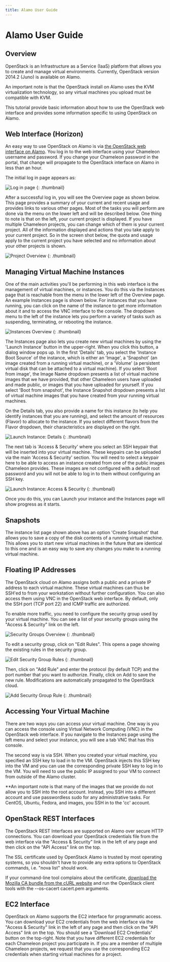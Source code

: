 ```yaml
---
title: Alamo User Guide
---
```


# Alamo User Guide

## Overview

OpenStack is an Infrastructure as a Service (IaaS) platform that allows you to create and manage virtual environments. Currently, OpenStack version 2014.2 (Juno) is available on Alamo.

An important note is that the OpenStack install on Alamo uses the KVM virtualization technology, so any virtual machines you upload must be compatible with KVM.

This tutorial provide basic information about how to use the OpenStack web interface and provides some information specific to using OpenStack on Alamo.

## Web Interface (Horizon)

An easy way to use OpenStack on Alamo is via [the OpenStack web interface on
Alamo](https://horizon.chameleon.tacc.utexas.edu). You log in to the web interface using your Chameleon username and
password. If you change your Chameleon password in the portal, that change will
propagate to the OpenStack interface on Alamo in less than an hour.

The initial log in page appears as:

![Log in page](/static/documentation/images/openstack_alamo_login.png)
{: .thumbnail}

After a successful log in, you will see the Overview page as shown below. This page provides a summary of your current and recent usage and provides links to various other pages. Most of the tasks you will perform are done via the menu on the lower left and will be described below. One thing to note is that on the left, your current project is displayed. If you have multiple Chameleon projects, you can change which of them is your current project. All of the information displayed and actions that you take apply to your current project. So in the screen shot below, the quota and usage apply to the current project you have selected and no information about your other projects is shown.

![Project Overview](/static/documentation/images/openstack_alamo_overview.png)
{: .thumbnail}

## Managing Virtual Machine Instances

One of the main activities you'll be performing in this web interface is the management of virtual machines, or instances. You do this via the Instances page that is reachable from the menu in the lower left of the Overview page. An example Instances page is shown below. For instances that you have running, you can click on the name of the instance to get more information about it and to access the VNC interface to the console. The dropdown menu to the left of the instance lets you perform a variety of tasks such as suspending, terminating, or rebooting the instance.

![Instances Overview](/static/documentation/images/openstack_alamo_instances.png)
{: .thumbnail}

The Instances page also lets you create new virtual machines by using the 'Launch Instance' button in the upper-right. When you click this button, a dialog window pops up. In the first 'Details' tab, you select the 'Instance Boot Source' of the instance, which is either an 'Image', a 'Snapshot' (an image created from a running virtual machine), or a 'Volume' (a persistent virtual disk that can be attached to a virtual machine). If you select 'Boot from image', the Image Name dropdown presents a list of virtual machine images that we have provided, that other Chameleon users have uploaded and made public, or images that you have uploaded for yourself. If you select 'Boot from snapshot', the Instance Snapshot dropdown presents a list of virtual machine images that you have created from your running virtual machines.

On the Details tab, you also provide a name for this instance (to help you identify instances that you are running), and select the amount of resources (Flavor) to allocate to the instance. If you select different flavors from the Flavor dropdown, their characteristics are displayed on the right.

![Launch Instance: Details](/static/documentation/images/openstack_alamo_launch_details.png)
{: .thumbnail}

The next tab is 'Access & Security' where you select an SSH keypair that will be inserted into your virtual machine. These keypairs can be uploaded via the main 'Access & Security' section. You will need to select a keypair here to be able to access an instance created from one of the public images Chameleon provides. These images are not configured with a default root password and you will not be able to log in to them without configuring an SSH key.

![Launch Instance: Access & Security](/static/documentation/images/openstack_alamo_launch_access.png)
{: .thumbnail}

Once you do this, you can Launch your instance and the Instances page will show progress as it starts.

## Snapshots

The instance list page shown above has an option 'Create Snapshot' that allows you to save a copy of the disk contents of a running virtual machine. This allows you to start new virtual machines in the future that are identical to this one and is an easy way to save any changes you make to a running virtual machine.

## Floating IP Addresses

The OpenStack cloud on Alamo assigns both a public and a private IP address to each virtual machine. These virtual machines can thus be SSH'ed to from your workstation without further configuration. You can also access them using VNC in the OpenStack web interface. By default, only the SSH port (TCP port 22) and ICMP traffic are authorized.

To enable more traffic, you need to configure the security group used by your virtual machine. You can see a list of your security groups using the "Access & Security" link on the left.

![Security Groups Overview](/static/documentation/images/openstack_alamo_security_groups.png)
{: .thumbnail}

To edit a security group, click on "Edit Rules". This opens a page showing the existing rules in the security group.

![Edit Security Group Rules](/static/documentation/images/openstack_alamo_edit_rules.png)
{: .thumbnail}

Then, click on "Add Rule" and enter the protocol (by default TCP) and the port number that you want to authorize. Finally, click on Add to save the new rule. Modifications are automatically propagated to the OpenStack cloud.

![Add Security Group Rule](/static/documentation/images/openstack_alamo_add_secgroup_rule.png)
{: .thumbnail}

## Accessing Your Virtual Machine

There are two ways you can access your virtual machine. One way is you can access the console using Virtual Network Computing (VNC) in the OpenStack web interface. If you navigate to the Instances page using the left menu and select your instance, you will see a tab VNC that has this console.

The second way is via SSH. When you created your virtual machine, you specified an SSH key to load in to the VM. OpenStack injects this SSH key into the VM and you can use the corresponding private SSH key to log in to the VM. You will need to use the public IP assigned to your VM to connect from outside of the Alamo cluster.

**An important note is that many of the images that we provide do not allow you to SSH into the root account. Instead, you SSH into a different account and use passwordless sudo for any administrative tasks. For CentOS, Ubuntu, Fedora, and images, you SSH in to the 'cc' account.

## OpenStack REST Interfaces

The OpenStack REST Interfaces are supported on Alamo over secure HTTP connections. You can download your OpenStack credentials file from the web interface via the "Access & Security" link in the left of any page and then click on the "API Access" link on the top.

The SSL certificate used by OpenStack Alamo is trusted by most operating systems, so you shouldn't have to provide any extra options to OpenStack commands, i.e. "nova list" should work.

If your command-line tool complains about the certificate, [download the Mozilla CA bundle from the cURL website](http://curl.haxx.se/docs/caextract.html) and run the OpenStack client tools with the --os-cacert cacert.pem arguments.

## EC2 Interface

OpenStack on Alamo supports the EC2 interface for programmatic access. You can download your EC2 credentials from the web interface via the "Access & Security"  link in the left of any page and then click on the "API Access" link on the top. You should see a 'Download EC2 Credentials' button on the top-right. Note that you have different EC2 credentials for each Chameleon project you participate in. If you are a member of multiple Chameleon projects, we request that you use the corresponding EC2 credentials when starting virtual machines for a project.
